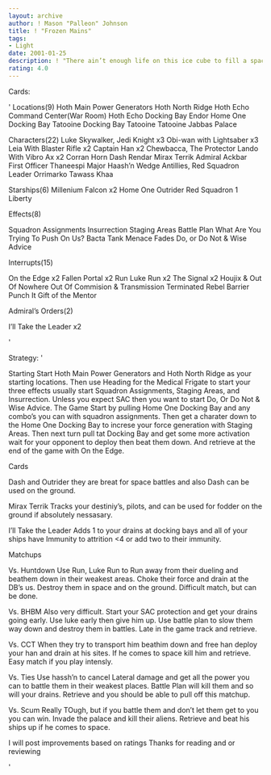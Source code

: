 ```yaml
---
layout: archive
author: ! Mason "Palleon" Johnson
title: ! "Frozen Mains"
tags:
- Light
date: 2001-01-25
description: ! "There ain’t enough life on this ice cube to fill a space cruiser."
rating: 4.0
---
```

Cards: 

'
Locations(9)
Hoth Main Power Generators
Hoth North Ridge
Hoth Echo Command Center(War Room)
Hoth Echo Docking Bay
Endor
Home One Docking Bay
Tatooine Docking Bay
Tatooine
Tatooine Jabbas Palace

Characters(22)
Luke Skywalker, Jedi Knight x3
Obi-wan with Lightsaber x3
Leia With Blaster Rifle x2
Captain Han x2
Chewbacca, The Protector
Lando With Vibro Ax x2
Corran Horn
Dash Rendar
Mirax Terrik
Admiral Ackbar
First Officer Thaneespi
Major Haash’n
Wedge Antillies, Red Squadron Leader
Orrimarko
Tawass Khaa

Starships(6)
Millenium Falcon x2
Home One
Outrider
Red Squadron 1
Liberty

Effects(8)

Squadron Assignments
Insurrection
Staging Areas
Battle Plan
What Are You Trying To Push On Us?
Bacta Tank
Menace Fades
Do, or Do Not & Wise Advice

Interrupts(15)

On the Edge x2
Fallen Portal x2
Run Luke Run x2
The Signal x2
Houjix & Out Of Nowhere
Out Of Commision & Transmission Terminated
Rebel Barrier
Punch It
Gift of the Mentor

Admiral’s Orders(2)

I’ll Take the Leader x2

'

Strategy: '

Starting Start Hoth Main Power Generators and Hoth North Ridge as your starting locations. Then use Heading for the Medical Frigate to start your three effects usually start Squadron Assignments, Staging Areas, and Insurrection. Unless you expect SAC then you want to start Do, Or Do Not & Wise Advice. The Game Start by pulling Home One Docking Bay and any combo’s you can with squadron assignments. Then get a
charater down to the Home One Docking Bay to increse your force generation with
Staging Areas. Then next turn pull tat Docking Bay and get some more activation wait
for your opponent to deploy then beat them down. And retrieve at the end of the game
with On the Edge.

Cards

Dash and Outrider they are breat for space
battles and also
Dash can be used on the ground.

Mirax Terrik Tracks your destiniy’s, pilots, and can be used for fodder on the ground if absolutely nessasary.

I’ll Take the Leader Adds 1 to your drains at docking bays and all of your ships have Immunity to attrition <4 or add two to their immunity.

Matchups

Vs. Huntdown Use Run, Luke Run to Run away from their dueling and beathem down in their weakest areas. Choke their force and drain at the DB’s us. Destroy them in space and on the ground. Difficult match, but can be done.

Vs. BHBM Also very difficult. Start your SAC protection and get your drains going early. Use luke early then give him up. Use battle plan to slow them way down and destroy them in battles. Late in the game track and retrieve.

Vs. CCT When they try to transport him beathim down and free han deploy your han and drain at his sites. If he comes to space kill him and retrieve. Easy match if you play intensly.

Vs. Ties Use hassh’n to cancel Lateral damage and get all the power you can to battle them in their weakest places. Battle Plan will kill them and so will your drains. Retrieve and you should be able to pull off this matchup.

Vs. Scum Really TOugh, but if you battle them and don’t let them get to you you can win. Invade the palace and kill their aliens. Retrieve and beat his ships up if he comes to space.

I will post improvements based on ratings
Thanks for reading and or reviewing

'